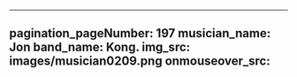------
pagination_pageNumber: 197
musician_name: Jon
band_name: Kong.
img_src: images/musician0209.png
onmouseover_src: 
------